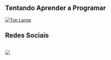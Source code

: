 ## Tentando Aprender a Programar

[![Top Langs](https://github-readme-stats.vercel.app/api/top-langs/?username=MarkHiarley&layout=compact&langs_count=7&theme=dracula)](https://github.com/MarkHiarley)


## Redes Sociais
</br>
  <a href="https://www.instagram.com/mark.hiar/" target="_blank"><img src="https://img.shields.io/badge/-Instagram-%23E4405F?style=for-the-badge&logo=instagram&logoColor=white" target="_blank"></a>
  
<br/>


